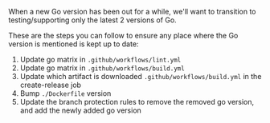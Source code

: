 When a new Go version has been out for a while, we'll want to transition to testing/supporting only the latest 2 versions of Go.

These are the steps you can follow to ensure any place where the Go version is mentioned is kept up to date:

1. Update go matrix in `.github/workflows/lint.yml`
2. Update go matrix in `.github/workflows/build.yml`
3. Update which artifact is downloaded `.github/workflows/build.yml` in the create-release job
4. Bump `./Dockerfile` version
5. Update the branch protection rules to remove the removed go version, and add the newly added go version
